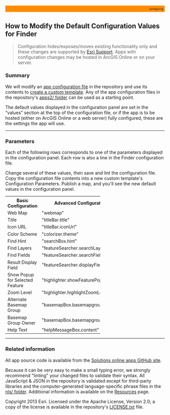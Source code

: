 [StartWithSplash.json]: ../examples2/StartWithSplash.json

[app configuration file]: UnderstandingConfigurationFile.md
[create a custom template]: HowToCreateCustomTemplate.md
[apps2/ folder]: ../../apps2/
[Solutions online apps GitHub site]: https://github.com/Esri/local-government-online-apps
[doc/examples2/ folder]: ../examples2/
[nls/ folder]: ../../nls/
[Resources]: Resources.md
[Esri Support]: http://support.esri.com/
[LICENSE.txt]: ../../LICENSE.txt

![](images/configuring.png)

## How to Modify the Default Configuration Values for Finder

> Configuration hides/exposes/moves existing functionality only and these changes are supported by [Esri Support][].
> Apps with configuration changes may be hosted in ArcGIS Online or on your server.

### Summary

We will modify an [app configuration file][] in the repository and use its contents to [create a custom template][]. Any of the app configuration files in the repository's [apps2/ folder] can be used as a starting point.

The default values displayed in the configuration panel are set in the “values” section at the top of the configuration file, or if the app is to be hosted (either on ArcGIS Online or a web server) fully configured, these are the settings the app will use.

----------
### Parameters

Each of the following rows corresponds to one of the parameters displayed in the configuration panel. Each row is also a line in the Finder configuration file.

Change several of these values, then save and lint the configuration file. Copy the configuration file contents into a new custom template's Configuration Parameters. Publish a map, and you'll see the new default values in the configuration panel.

<table style="width:300px">
<tr>
  <th>Basic Configuration</th>
  <th>Advanced Configuration</th>
  <th>Default Value</th>
</tr>
<tr>
  <td>Web Map</td>
  <td>"webmap"</td>
  <td>"d3df161ab8204e848b359d5f352b5b65"</td>
</tr>
<tr>
<td>Title</td>
<td>"titleBar.title"</td>
<td>"Finder"</td>
</tr>
<tr>
<td>Icon URL</td>
<td>"titleBar.iconUrl"</td>
<td>"images/onlineapp.png"</td>
</tr>
<tr>
<td>Color Scheme</td>
<td>"colorizer.theme"</td>
<td>"DarkGray"</td>
</tr>
<tr>
<td>Find Hint</td>
<td>"searchBox.hint"</td>
<td>""</td>
</tr>
<tr>
<td>Find Layers</td>
<td>"featureSearcher.searchLayerName"</td>
<td>""</td>
</tr>
<tr>
<td>Find Fields</td>
<td>"featureSearcher.searchFields"</td>
<td>""</td>
</tr>
<tr>
<td>Result Display Field</td>
<td>"featureSearcher.displayFields"</td>
<td>""</td>
</tr>
<tr>
<td>Show Popup for Selected Feature</td>
<td>"highlighter.showFeaturePopup"</td>
<td>True</td>
</tr>
<tr>
<td>Zoom Level</td>
<td>"highlighter.highlightZoomLevel"</td>
<td>16</td>
</tr>
<tr>
<td>Alternate Basemap Group</td>
<td>"basemapBox.basemapgroupTitle"</td>
<td>""</td>
</tr>
<tr>
<td>Basemap Group Owner</td>
<td>"basemapBox.basemapgroupOwner"</td>
<td>""</td>
</tr>
<tr>
<td>Help Text</td>
<td>"helpMessageBox.content"</td>
<td></td>
</tr>
</table>



----------
### Related information

All app source code is available from the [Solutions online apps GitHub site][].

Because it can be very easy to make a small typing error, we strongly recommend "linting" your changed files to validate their syntax. All JavaScript & JSON in the repository is validated except for third-party libraries and the computer-generated language-specific phrase files in the [nls/ folder][]. Additional information is available on the [Resources][] page.

Copyright 2013 Esri. Licensed under the Apache License, Version 2.0; a copy of the license is available in the repository's [LICENSE.txt][] file.